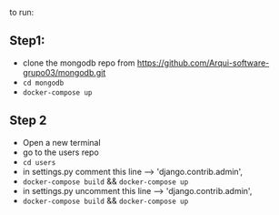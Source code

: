 to run:

## Step1:
- clone the mongodb repo from https://github.com/Arqui-software-grupo03/mongodb.git
- `cd mongodb`
- `docker-compose up`

## Step 2
- Open a new terminal
- go to the users repo
- `cd users`
- in settings.py comment this line --> 'django.contrib.admin',
- `docker-compose build` && `docker-compose up`
- in settings.py uncomment this line --> 'django.contrib.admin',
- `docker-compose build` && `docker-compose up`
